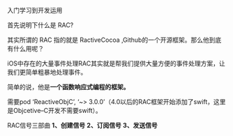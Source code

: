 入门学习到开发运用

首先说明下什么是 RAC?

其实所谓的 RAC 指的就是 RactiveCocoa ,Github的一个开源框架。那么他到底有什么用呢？

iOS中存在的大量事件处理RAC其实就是帮我们提供大量方便的事件处理方案，让我们更简单粗暴地处理事件。

简单的说，他是**一个函数响应式编程的框架。**


需要pod ‘ReactiveObjC’, ‘~> 3.0.0’（4.0以后的RAC框架开始添加了swift，这里是Objcetive–C开发不需要swift）。


RAC信号三部曲
**1、创建信号**
**2、订阅信号**
**3、发送信号**
